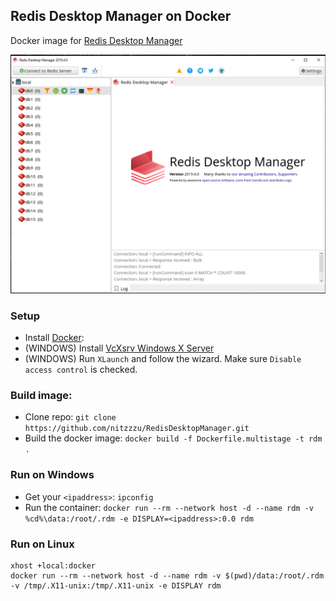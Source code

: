 ## Redis Desktop Manager on Docker

Docker image for [Redis Desktop Manager](https://github.com/uglide/RedisDesktopManager)

<img src="images/capture.png" width="900" />

### Setup

- Install [Docker](https://docs.docker.com/docker-for-windows/install/): 
- (WINDOWS) Install [VcXsrv Windows X Server](https://sourceforge.net/projects/vcxsrv/files/latest/download)
- (WINDOWS) Run `XLaunch` and follow the wizard. Make sure `Disable access control` is checked.

### Build image:

- Clone repo: `git clone https://github.com/nitzzzu/RedisDesktopManager.git`
- Build the docker image: `docker build -f Dockerfile.multistage -t rdm .`

### Run on Windows

- Get your `<ipaddress>`: `ipconfig`
- Run the container: `docker run --rm --network host -d --name rdm -v %cd%\data:/root/.rdm -e DISPLAY=<ipaddress>:0.0 rdm`

### Run on Linux

```
xhost +local:docker
docker run --rm --network host -d --name rdm -v $(pwd)/data:/root/.rdm -v /tmp/.X11-unix:/tmp/.X11-unix -e DISPLAY rdm
```